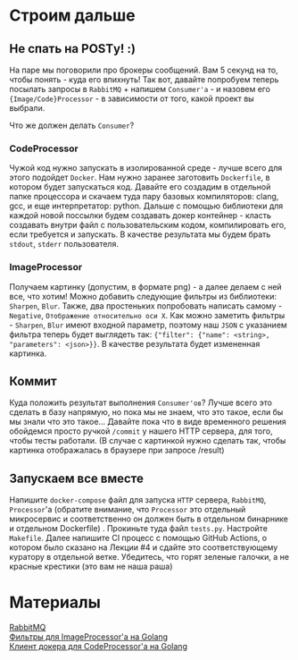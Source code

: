 # Строим дальше

## Не спать на POSTу! :)

На паре мы поговорили про брокеры сообщений. Вам 5 секунд на то, чтобы понять - куда его впихнуть!
Так вот, давайте попробуем теперь посылать запросы в `RabbitMQ` + напишем `Consumer'a` - и назовем его `{Image/Code}Processor` -
в зависимости от того, какой проект вы выбрали.

Что же должен делать `Consumer`?

### CodeProcessor

Чужой код нужно запускать в изолированной среде - лучше всего для этого подойдет `Docker`. Нам нужно заранее заготовить `Dockerfile`, в котором будет запускаться код. Давайте его создадим в отдельной папке процессора и скачаем туда пару базовых компиляторов: clang, gcc, и еще интерпретатор: python. Дальше с помощью библиотеки для каждой новой поссылки будем создавать докер контейнер - класть создавать внутри файл с пользовательским кодом, компилировать его, если требуется и запускать. В качестве результата мы будем брать `stdout`, `stderr` пользователя.

### ImageProcessor

Получаем картинку (допустим, в формате png) - а далее делаем с ней все, что хотим! Можно добавить следующие фильтры из библиотеки: `Sharpen`, `Blur`. Также, два простеньких попробовать написать самому - `Negative`, `Отображение относительно оси X`. Как можно заметить фильтры - `Sharpen`, `Blur` имеют входной параметр, поэтому наш `JSON` с указанием фильтра теперь будет выглядеть так: `{"filter": {"name": <string>, "parameters": <json>}}`. В качестве результата будет измененная картинка.

## Коммит

Куда положить результат выполнения `Consumer'ов`? Лучше всего это сделать в базу напрямую, но пока мы не знаем, что это такое, если бы мы знали что это такое... Давайте пока что в виде временного решения обойдемся просто ручкой `/commit` у нашего HTTP сервера, для того, чтобы тесты работали. (В случае с картинкой нужно сделать так, чтобы картинка отображалась в браузере при запросе /result)

## Запускаем все вместе

Напишите `docker-compose` файл для запуска `HTTP` сервера, `RabbitMQ`, `Processor`'a (обратите внимание, что `Processor` это отдельный микросервис и соответственно он должен быть в отдельном бинарнике и отдельном Dockerfile) .
Прокиньте туда файл `tests.py`. Настройте `Makefile`. Далее напишите CI процесс с помощью GitHub Actions, о котором было сказано на Лекции #4 и сдайте это соответствующему куратору в отдельной ветке. Убедитесь, что горят зеленые галочки, а не красные крестики (это вам не наша раша)

# Материалы

[RabbitMQ](https://www.rabbitmq.com/tutorials)  
[Фильтры для ImageProcessor'a на Golang](https://github.com/disintegration/imaging)  
[Клиент докера для CodeProcessor'a на Golang](https://github.com/moby/moby)  
  
